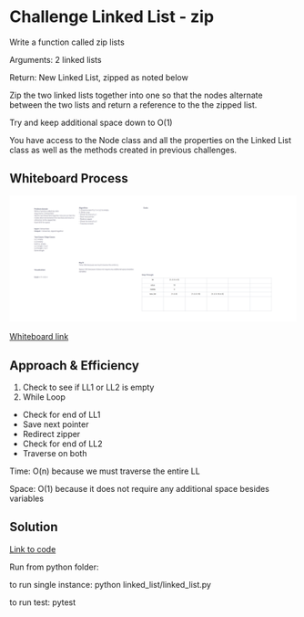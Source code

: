# Challenge Linked List - zip
Write a function called zip lists

Arguments: 2 linked lists

Return: New Linked List, zipped as noted below

Zip the two linked lists together into one so that the nodes alternate between the two lists and return a reference to the the zipped list.

Try and keep additional space down to O(1)

You have access to the Node class and all the properties on the Linked List class as well as the methods created in previous challenges.


## Whiteboard Process
![Whiteboard image](whiteboard08.png)

[Whiteboard link](https://mikeshen926191.invisionapp.com/freehand/Code-Challenge-08-cKelbbFHD?dsid_h=e7cdcc2f291ecc4307a9b4051456223898bc1305cf19e510d10233ea04afdf14&uid_h=cb08dec7ece6a9f52098e8b9edfd4330e40a53876f81c120382ecff9ccb5784d)

## Approach & Efficiency

1. Check to see if LL1 or LL2 is empty
2. While Loop
- Check for end of LL1
- Save next pointer
- Redirect zipper
- Check for end of LL2
- Traverse on both

Time: O(n) because we must traverse the entire LL

Space: O(1) because it does not require any additional space besides variables

## Solution
[Link to code](https://github.com/mikeshen7/data-structures-and-algorithms/blob/main/python/code_challenges/linked_list_zip.py)

Run from python folder:

to run single instance: python linked_list/linked_list.py

to run test: pytest
